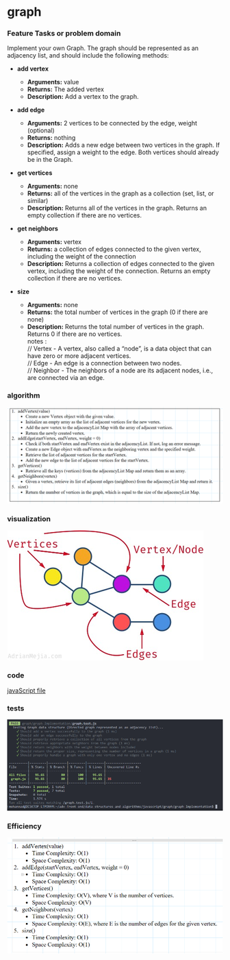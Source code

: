 # graph

### Feature Tasks or problem domain

Implement your own Graph. The graph should be represented as an adjacency list, and should include the following methods: <br>

- **add vertex**

  - **Arguments:** value
  - **Returns:** The added vertex
  - **Description:** Add a vertex to the graph.

- **add edge**

  - **Arguments:** 2 vertices to be connected by the edge, weight (optional)
  - **Returns:** nothing
  - **Description:** Adds a new edge between two vertices in the graph. If specified, assign a weight to the edge. Both vertices should already be in the Graph.

- **get vertices**

  - **Arguments:** none
  - **Returns:** all of the vertices in the graph as a collection (set, list, or similar)
  - **Description:** Returns all of the vertices in the graph. Returns an empty collection if there are no vertices.

- **get neighbors**

  - **Arguments:** vertex
  - **Returns:** a collection of edges connected to the given vertex, including the weight of the connection
  - **Description:** Returns a collection of edges connected to the given vertex, including the weight of the connection. Returns an empty collection if there are no vertices.

- **size**
  - **Arguments:** none
  - **Returns:** the total number of vertices in the graph (0 if there are none)
  - **Description:** Returns the total number of vertices in the graph. Returns 0 if there are no vertices.<br>
    notes :<br>
    // Vertex - A vertex, also called a “node”, is a data object that can have zero or more adjacent vertices.<br>
    // Edge - An edge is a connection between two nodes.<br>
    // Neighbor - The neighbors of a node are its adjacent nodes, i.e., are connected via an edge.<br>

### algorithm

![alg](./alg.png)

### visualization

![alg](./vis.jpg)

### code

[javaScript file](./graph.js)

### tests

![tests](./tests.png)

### Efficiency

![eff](./eff.png)
